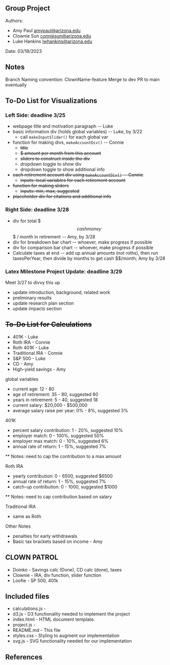 Group Project
------------

Authors:
- Amy Paul [amypaul@arizona.edu](mailto:amypaul@arizona.edu)
- Clownie Sun [conniesun@arizona.edu](mailto:conniesun@arizona.edu)
- Luke Hankins [lwhankins@arizona.edu](mailto:lwhankins@arizona.edu)  

Date: 03/18/2023


## Notes

Branch Naming convention: ClownName-feature
Merge to dev
PR to main eventually

## To-Do List for Visualizations
### Left Side: deadline 3/25
* webpage title and motivation paragraph -- Luke
* basic information div (holds global variables) -- Luke, by 3/22
  * call `makeInputSlider()` for each global var
* function for making divs, `makeAccountDiv()` -- Connie
  * ~~title~~
  * ~~$ amount per month from this account~~
  * ~~sliders to construct inside the div~~
  * dropdown toggle to show div
  * dropdown toggle to show additional info
* ~~each retirement account div using `makeAccountDiv()` -- Connie~~
  * ~~inputs: local variables for each retirement account~~
* ~~function for making sliders~~
  * ~~inputs: min, max, suggested~~
* ~~placeholder div for citations and additional info~~

### Right Side: deadline 3/28
* div for total $$$ cash money $$$ / month in retirement -- Amy, by 3/28
* div for breakdown bar chart -- whoever, make progress if possible
* div for comparison bar chart -- whoever, make progress if possible
* Calculate taxes at end -- add up annual amounts (not roths), then run taxesPerYear, then divide by months to get cash $$/month; Amy by 3/28

### Latex Milestone Project Update: deadline 3/29
Meet 3/27 to divvy this up
* update introduction, background, related work
* preliminary results
* update research plan section
* update impacts section

## ~~To-Do List for Calculations~~
* 401K - Luke
* Roth IRA - Connie
* Roth 401K - Luke
* Traditional IRA - Connie
* S&P 500 - Luke
* CD - Amy
* High-yield savings - Amy

global variables
* current age: 12 - 80
* age of retirement: 35 - 80, suggested 60
* years in retirement: 5 - 40, suggested 18
* current salary: $20,000 - $500,000
* average salary raise per year: 0% - 8%, suggested 3%

401K
* percent salary contribution: 1 - 20%, suggested 10%
* employer match: 0 - 100%, suggested 50%
* employer max match: 0 - 10%, suggested 6%
* annual rate of return: 1 - 15%, suggested 7%

** Notes: need to cap the contribution to a max amount

Roth IRA
* yearly contribution: 0 - 6500, suggested $6500
* annual rate of return: 1 - 15%, suggested 7%
* catch-up contribution: 0 - 1000, suggested $1000

** Notes: need to cap contribution based on salary

Traditional IRA
* same as Roth

Other Notes
* penalties for early withdrawals
* Basic tax brackets based on income - Amy


## CLOWN PATROL
* Doinko - Savings calc (Done), CD calc (done), taxes
* Clownie - IRA, div function, slider function
* Loofie - SP 500, 401k


## Included files

* calculations.js   - 
* d3.js             - D3 functionality needed to implement the project
* index.html        - HTML document template. 
* project.js        - 
* README.md         - This file
* styles.css        - Styling to augment our implementation
* svg.js            - SVG functionality needed for our implementation


## References
